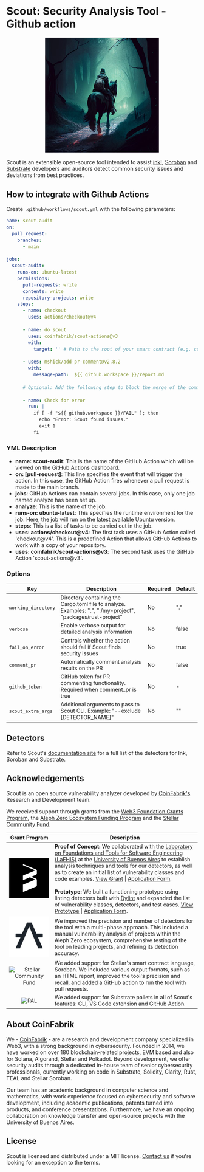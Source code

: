# Scout: Security Analysis Tool - Github action

<p align="center">
  <img src="https://raw.githubusercontent.com/CoinFabrik/scout/c1eb3073f85b051dc9ce2fa0ab1ebab4bde0914e/assets/scout.png" alt="Scout in a Dark Forest" width="300" center  />
</p>

Scout is an extensible open-source tool intended to assist [ink!](https://use.ink/smart-contracts-polkadot/), [Soroban](https://stellar.org/soroban) and [Substrate](https://substrate.io/) developers and auditors detect common security issues and deviations from best practices.

## How to integrate with Github Actions

Create `.github/workflows/scout.yml` with the following parameters:

```yaml
name: scout-audit
on:
  pull_request:
    branches:
      - main

jobs:
  scout-audit:
    runs-on: ubuntu-latest
    permissions:
      pull-requests: write
      contents: write
      repository-projects: write
    steps:
      - name: checkout
        uses: actions/checkout@v4

      - name: do scout
        uses: coinfabrik/scout-actions@v3
        with:
          target: '' # Path to the root of your smart contract (e.g. contracts/token/)

      - uses: mshick/add-pr-comment@v2.8.2
        with:
          message-path:  ${{ github.workspace }}/report.md

      # Optional: Add the following step to block the merge of the commit if Scout finds any issues.
      
      - name: Check for error
        run: |
          if [ -f "${{ github.workspace }}/FAIL" ]; then
            echo "Error: Scout found issues."
            exit 1
          fi
```

### YML Description

- **name: scout-audit**: This is the name of the GitHub Action which will be viewed on the GitHub Actions dashboard.
- **on: [pull-request]**: This line specifies the event that will trigger the action. In this case, the GitHub Action fires whenever a pull request is made to the main branch.
- **jobs**: GitHub Actions can contain several jobs. In this case, only one job named analyze has been set up.
- **analyze**: This is the name of the job.
- **runs-on: ubuntu-latest**: This specifies the runtime environment for the job. Here, the job will run on the latest available Ubuntu version.
- **steps**: This is a list of tasks to be carried out in the job.
- **uses: actions/checkout@v4**: The first task uses a GitHub Action called 'checkout@v4'. This is a predefined Action that allows GitHub Actions to work with a copy of your repository.
- **uses: coinfabrik/scout-actions@v3**: The second task uses the GitHub Action 'scout-actions@v3'.

### Options

| Key                 | Description                                                                                                 | Required | Default |
| ------------------- | ----------------------------------------------------------------------------------------------------------- | -------- | ------- |
| `working_directory` | Directory containing the Cargo.toml file to analyze. Examples: ".", "./my-project", "packages/rust-project" | No       | "."     |
| `verbose`           | Enable verbose output for detailed analysis information                                                     | No       | false   |
| `fail_on_error`     | Controls whether the action should fail if Scout finds security issues                                      | No       | true    |
| `comment_pr`        | Automatically comment analysis results on the PR                                                            | No       | false   |
| `github_token`      | GitHub token for PR commenting functionality. Required when comment_pr is true                              | No       | -       |
| `scout_extra_args`  | Additional arguments to pass to Scout CLI. Example: "--exclude [DETECTOR_NAME]"                             | No       | ""      |

## Detectors

Refer to Scout's [documentation site](https://coinfabrik.github.io/scout-audit/docs/intro) for a full list of the detectors for Ink, Soroban and Substrate.

## Acknowledgements

Scout is an open source vulnerability analyzer developed by [CoinFabrik's](https://www.coinfabrik.com/) Research and Development team.

We received support through grants from the [Web3 Foundation Grants Program](https://github.com/w3f/Grants-Program/tree/master), the [Aleph Zero Ecosystem Funding Program](https://alephzero.org/ecosystem-funding-program) and the [Stellar Community Fund](https://communityfund.stellar.org).

|                                                Grant Program                                                 | Description                                                                                                                                                                                                                                                                                                                                                                                                                                                                                                                                                                                                                                                                                                                                                                                                                                                                                                                                        |
| :----------------------------------------------------------------------------------------------------------: | -------------------------------------------------------------------------------------------------------------------------------------------------------------------------------------------------------------------------------------------------------------------------------------------------------------------------------------------------------------------------------------------------------------------------------------------------------------------------------------------------------------------------------------------------------------------------------------------------------------------------------------------------------------------------------------------------------------------------------------------------------------------------------------------------------------------------------------------------------------------------------------------------------------------------------------------------- |
|    ![Web3 Foundation](https://raw.githubusercontent.com/CoinFabrik/scout/main/assets/web3-foundation.png)    | **Proof of Concept:** We collaborated with the [Laboratory on Foundations and Tools for Software Engineering (LaFHIS)](https://lafhis.dc.uba.ar/) at the [University of Buenos Aires](https://www.uba.ar/internacionales/index.php?lang=en) to establish analysis techniques and tools for our detectors, as well as to create an initial list of vulnerability classes and code examples. [View Grant](https://github.com/CoinFabrik/web3-grant) \| [Application Form](https://github.com/w3f/Grants-Program/blob/master/applications/ScoutCoinFabrik.md).<br><br>**Prototype:** We built a functioning prototype using linting detectors built with [Dylint](https://github.com/trailofbits/dylint) and expanded the list of vulnerability classes, detectors, and test cases. [View Prototype](https://coinfabrik.github.io/scout/) \| [Application Form](https://github.com/w3f/Grants-Program/blob/master/applications/ScoutCoinFabrik_2.md). |
|         ![Aleph Zero](https://raw.githubusercontent.com/CoinFabrik/scout/main/assets/aleph-zero.png)         | We improved the precision and number of detectors for the tool with a multi-phase approach. This included a manual vulnerability analysis of projects within the Aleph Zero ecosystem, comprehensive testing of the tool on leading projects, and refining its detection accuracy.                                                                                                                                                                                                                                                                                                                                                                                                                                                                                                                                                                                                                                                                 |
| ![Stellar Community Fund](https://github.com/CoinFabrik/scout-soroban/blob/main/docs/static/img/stellar.png) | We added support for Stellar's smart contract language, Soroban. We included various output formats, such as an HTML report, improved the tool's precision and recall, and added a GitHub action to run the tool with pull requests.                                                                                                                                                                                                                                                                                                                                                                                                                                                                                                                                                                                                                                                                                                               |
|                ![PAL](https://polkadotassurance.com/wp-content/uploads/2023/03/PAL_logo.svg)                 | We added support for Substrate pallets in all of Scout's features: CLI, VS Code extension and GitHub Action.                                                                                                                                                                                                                                                                                                                                                                                                                                                                                                                                                                                                                                                                                                                                                                                                                                       |

## About CoinFabrik

We - [CoinFabrik](https://www.coinfabrik.com/) - are a research and development company specialized in Web3, with a strong background in cybersecurity. Founded in 2014, we have worked on over 180 blockchain-related projects, EVM based and also for Solana, Algorand, Stellar and Polkadot. Beyond development, we offer security audits through a dedicated in-house team of senior cybersecurity professionals, currently working on code in Substrate, Solidity, Clarity, Rust, TEAL and Stellar Soroban.

Our team has an academic background in computer science and mathematics, with work experience focused on cybersecurity and software development, including academic publications, patents turned into products, and conference presentations. Furthermore, we have an ongoing collaboration on knowledge transfer and open-source projects with the University of Buenos Aires.

## License

Scout is licensed and distributed under a MIT license. [Contact us](https://www.coinfabrik.com/) if you're looking for an exception to the terms.
